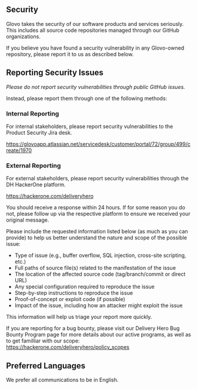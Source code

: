 ## Security

Glovo takes the security of our software products and services seriously. This includes all source code repositories managed through our GitHub organizations.

If you believe you have found a security vulnerability in any Glovo-owned repository, please report it to us as described below.

## Reporting Security Issues

*Please do not report security vulnerabilities through public GitHub issues.*

Instead, please report them through one of the following methods:

### Internal Reporting

For internal stakeholders, please report security vulnerabilities to the Product Security Jira desk.

https://glovoapp.atlassian.net/servicedesk/customer/portal/72/group/499/create/1970


### External Reporting

For external stakeholders, please report security vulnerabilities through the DH HackerOne platform.

https://hackerone.com/deliveryhero

You should receive a response within 24 hours. If for some reason you do not, please follow up via the respective platform to ensure we received your original message.

Please include the requested information listed below (as much as you can provide) to help us better understand the nature and scope of the possible issue:

  * Type of issue (e.g., buffer overflow, SQL injection, cross-site scripting, etc.)
  * Full paths of source file(s) related to the manifestation of the issue
  * The location of the affected source code (tag/branch/commit or direct URL)
  * Any special configuration required to reproduce the issue
  * Step-by-step instructions to reproduce the issue
  * Proof-of-concept or exploit code (if possible)
  * Impact of the issue, including how an attacker might exploit the issue

This information will help us triage your report more quickly.

If you are reporting for a bug bounty, please visit our Delivery Hero Bug Bounty Program page for more details about our active programs, as well as to get familliar with our scope: https://hackerone.com/deliveryhero/policy_scopes

## Preferred Languages

We prefer all communications to be in English.
